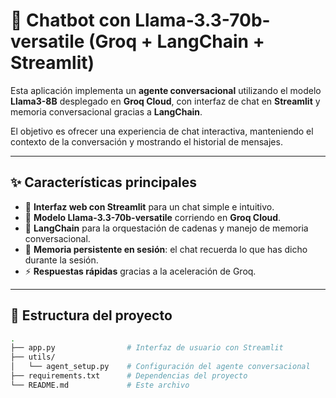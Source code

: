 # 🤖 Chatbot con Llama-3.3-70b-versatile (Groq + LangChain + Streamlit)

Esta aplicación implementa un **agente conversacional** utilizando el modelo **Llama3-8B** desplegado en **Groq Cloud**, con interfaz de chat en **Streamlit** y memoria conversacional gracias a **LangChain**.

El objetivo es ofrecer una experiencia de chat interactiva, manteniendo el contexto de la conversación y mostrando el historial de mensajes.

---

## ✨ Características principales

- 🚀 **Interfaz web con Streamlit** para un chat simple e intuitivo.  
- 🧠 **Modelo Llama-3.3-70b-versatile** corriendo en **Groq Cloud**.  
- 🔗 **LangChain** para la orquestación de cadenas y manejo de memoria conversacional.  
- 💾 **Memoria persistente en sesión**: el chat recuerda lo que has dicho durante la sesión.  
- ⚡ **Respuestas rápidas** gracias a la aceleración de Groq.  

---

## 📂 Estructura del proyecto

```bash
.
├── app.py                # Interfaz de usuario con Streamlit
├── utils/
│   └── agent_setup.py    # Configuración del agente conversacional
├── requirements.txt      # Dependencias del proyecto
└── README.md             # Este archivo
